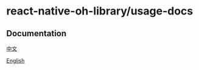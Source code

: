 # react-native-oh-library/usage-docs
## Documentation
[中文](./zh-cn/README.md)

[English](./en/README_EN.md)

